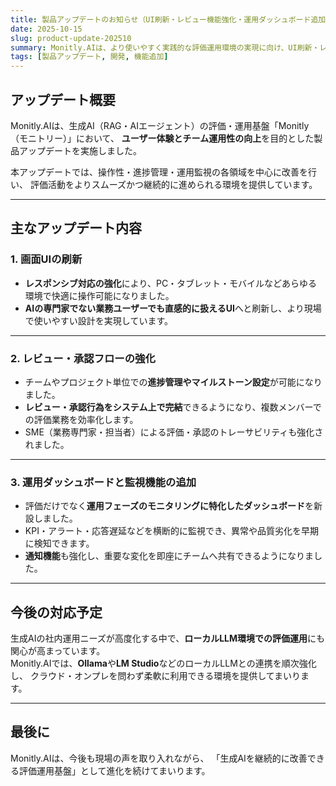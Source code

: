 ```yaml
---
title: 製品アップデートのお知らせ（UI刷新・レビュー機能強化・運用ダッシュボード追加）
date: 2025-10-15
slug: product-update-202510
summary: Monitly.AIは、より使いやすく実践的な評価運用環境の実現に向け、UI刷新・レビュー/承認フロー強化・運用ダッシュボードの追加を行いました。ローカルLLM連携にも対応予定です。
tags: [製品アップデート, 開発, 機能追加]
---
```


## アップデート概要
Monitly.AIは、生成AI（RAG・AIエージェント）の評価・運用基盤「Monitly（モニトリー）」において、  **ユーザー体験とチーム運用性の向上**を目的とした製品アップデートを実施しました。

本アップデートでは、操作性・進捗管理・運用監視の各領域を中心に改善を行い、  評価活動をよりスムーズかつ継続的に進められる環境を提供しています。

---

## 主なアップデート内容

### 1. 画面UIの刷新  
- **レスポンシブ対応の強化**により、PC・タブレット・モバイルなどあらゆる環境で快適に操作可能になりました。  
- **AIの専門家でない業務ユーザーでも直感的に扱えるUI**へと刷新し、より現場で使いやすい設計を実現しています。

---

### 2. レビュー・承認フローの強化  
- チームやプロジェクト単位での**進捗管理やマイルストーン設定**が可能になりました。  
- **レビュー・承認行為をシステム上で完結**できるようになり、複数メンバーでの評価業務を効率化します。  
- SME（業務専門家・担当者）による評価・承認のトレーサビリティも強化されました。

---

### 3. 運用ダッシュボードと監視機能の追加  
- 評価だけでなく**運用フェーズのモニタリングに特化したダッシュボード**を新設しました。  
- KPI・アラート・応答遅延などを横断的に監視でき、異常や品質劣化を早期に検知できます。  
- **通知機能**も強化し、重要な変化を即座にチームへ共有できるようになりました。

---

## 今後の対応予定
生成AIの社内運用ニーズが高度化する中で、**ローカルLLM環境での評価運用**にも関心が高まっています。  
Monitly.AIでは、**Ollama**や**LM Studio**などのローカルLLMとの連携を順次強化し、  クラウド・オンプレを問わず柔軟に利用できる環境を提供してまいります。

---

## 最後に
Monitly.AIは、今後も現場の声を取り入れながら、  「生成AIを継続的に改善できる評価運用基盤」として進化を続けてまいります。  
